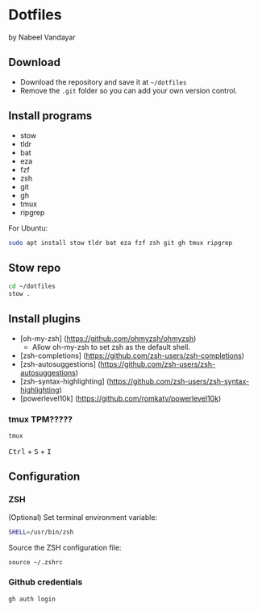 # Dotfiles

by Nabeel Vandayar

## Download

- Download the repository and save it at `~/dotfiles`
- Remove the `.git` folder so you can add your own version control.

## Install programs
- stow 
- tldr 
- bat 
- eza 
- fzf 
- zsh 
- git 
- gh 
- tmux 
- ripgrep

For Ubuntu:
```bash
sudo apt install stow tldr bat eza fzf zsh git gh tmux ripgrep
```
## Stow repo
```bash
cd ~/dotfiles
stow .
```

## Install plugins

- [oh-my-zsh] (https://github.com/ohmyzsh/ohmyzsh)
    - Allow oh-my-zsh to set zsh as the default shell.
- [zsh-completions] (https://github.com/zsh-users/zsh-completions)
- [zsh-autosuggestions] (https://github.com/zsh-users/zsh-autosuggestions)
- [zsh-syntax-highlighting] (https://github.com/zsh-users/zsh-syntax-highlighting)
- [powerlevel10k] (https://github.com/romkatv/powerlevel10k)

### tmux TPM?????
```bash
tmux
```
<kbd>Ctrl</kbd> + <kbd>S</kbd> + <kbd>I</kbd>

## Configuration

### ZSH

(Optional) Set terminal environment variable: 
```bash
SHELL=/usr/bin/zsh
```

Source the ZSH configuration file:
```
source ~/.zshrc
```

### Github credentials

```zsh
gh auth login 
```
